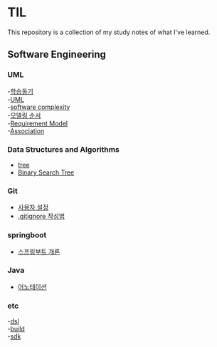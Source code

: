 # TIL
This repository is a collection of my study notes of what I've learned.

## Software Engineering
### UML
-[학습동기](UML/head.md)</br>
-[UML](UML/UML.md)</br>
-[software complexity](UML/software-complexity.md)</br>
-[모델링 순서](UML/modeling.md)</br>
-[Requirement Model](UML/requirement_model.md)</br>
-[Association](UML/association.md)</br>


### Data Structures and Algorithms
- [tree](DSA/tree.md)</br>
- [Binary Search Tree](DSA/BST.md)</br>

### Git
- [사용자 설정](Tools/Git/git-configuration.md)</br>
- [.gitignore 작성법](Tools/Git/gitignored.md)</br>

### springboot
- [스프링부트 개론](springboot/abstraction.md)</br>

### Java
- [어노테이션](java/annotation.md)</br>

### etc
-[dsl](etc/dsl.md)</br>
-[build](etc/build.md)</br>
-[sdk](etc/sdk.md)</br>








